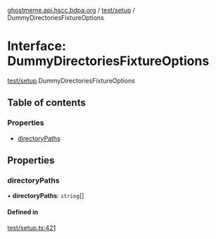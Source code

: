 [ghostmeme.api.hscc.bdpa.org][1] / [test/setup][2] /
DummyDirectoriesFixtureOptions

# Interface: DummyDirectoriesFixtureOptions

[test/setup][2].DummyDirectoriesFixtureOptions

## Table of contents

### Properties

- [directoryPaths][3]

## Properties

### directoryPaths

• **directoryPaths**: `string`\[]

#### Defined in

[test/setup.ts:421][4]

[1]: ../README.md
[2]: ../modules/test_setup.md
[3]: test_setup.DummyDirectoriesFixtureOptions.md#directorypaths
[4]:
  https://github.com/nhscc/ghostmeme.api.hscc.bdpa.org/blob/9eb38c4/test/setup.ts#L421
